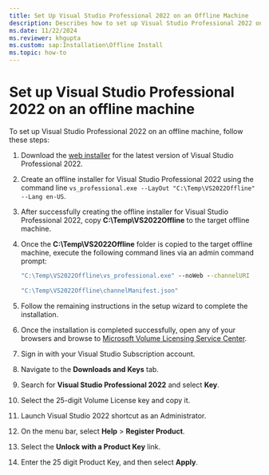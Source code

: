```yaml
---
title: Set Up Visual Studio Professional 2022 on an Offline Machine
description: Describes how to set up Visual Studio Professional 2022 on an offline machine.
ms.date: 11/22/2024
ms.reviewer: khgupta
ms.custom: sap:Installation\Offline Install
ms.topic: how-to
---
```

# Set up Visual Studio Professional 2022 on an offline machine

To set up Visual Studio Professional 2022 on an offline machine, follow these steps:

1. Download the [web installer]( https://aka.ms/vs/17/release/vs_professional.exe) for the latest version of Visual Studio Professional 2022.

1. Create an offline installer for Visual Studio Professional 2022 using the command line `vs_professional.exe --LayOut "C:\Temp\VS2022Offline" --Lang en-US`.

1. After successfully creating the offline installer for Visual Studio Professional 2022, copy **C:\Temp\VS2022Offline** to the target offline machine.

1. Once the **C:\Temp\VS2022Offline** folder is copied to the target offline machine, execute the following command lines via an admin command prompt:

   ```cmd
   "C:\Temp\VS2022Offline\vs_professional.exe" --noWeb --channelURI
    
   "C:\Temp\VS2022Offline\channelManifest.json"
   ```

1. Follow the remaining instructions in the setup wizard to complete the installation.
1. Once the installation is completed successfully, open any of your browsers and browse to [Microsoft Volume Licensing Service Center](https://microsoft.com/Licensing/ServiceCenter/Downloads/DownloadsAndKeys.aspx).
1. Sign in with your Visual Studio Subscription account.
1. Navigate to the **Downloads and Keys** tab.
1. Search for **Visual Studio Professional 2022** and select **Key**.
1. Select the 25-digit Volume License key and copy it.
1. Launch Visual Studio 2022 shortcut as an Administrator.
1. On the menu bar, select **Help** > **Register Product**.
1. Select the **Unlock with a Product Key** link.
1. Enter the 25 digit Product Key, and then select **Apply**.
